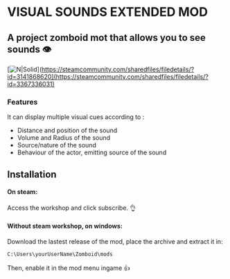 # VISUAL SOUNDS EXTENDED MOD
## A project zomboid mot that allows you to see sounds 👁️

[![N|Solid](https://i.imgur.com/1shAWc3.png)](https://steamcommunity.com/sharedfiles/filedetails/?id=3141868620](https://steamcommunity.com/sharedfiles/filedetails/?id=3367336031)
### Features
It can display multiple visual cues according to :
- Distance and position of the sound
- Volume and Radius of the sound
- Source/nature of the sound
- Behaviour of the actor, emitting source of the sound

## Installation
#### On steam:
Access the workshop and click subscribe. 👌

#### Without steam workshop, on windows:
Download the lastest release of the mod, place the archive and extract it in:
```sh
C:\Users\yourUserName\Zomboid\mods
```
Then, enable it in the mod menu ingame 👍
